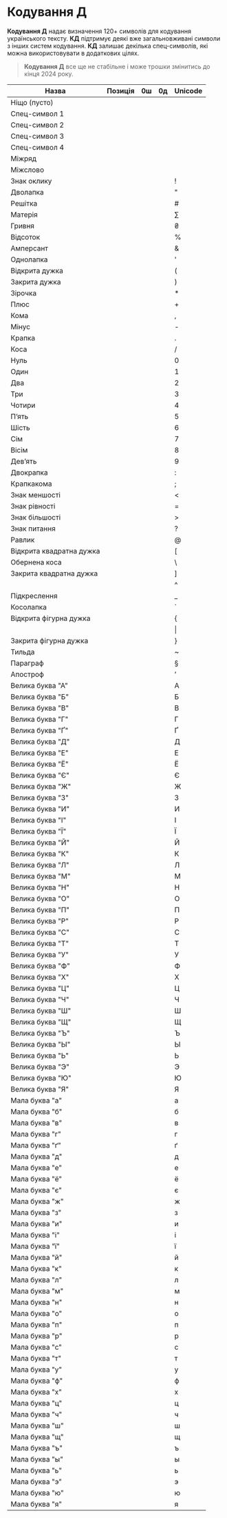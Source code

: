 # Кодування Д

**Кодування Д** надає визначення 120+ символів для кодування українського тексту. **КД** підтримує деякі вже
загальновживані символи з інших систем кодування. **КД** залишає декілька спец-символів, які можна
використовувати в додаткових цілях.

> **Кодування Д** все ще не стабільне і може трошки змінитись до кінця 2024 року.

| Назва                    | Позиція | 0ш | 0д | Unicode |
|--------------------------|---------|----|----|---------|
| Ніщо (пусто)             |         |    |    |         |
| Спец-символ 1            |         |    |    |         |
| Спец-символ 2            |         |    |    |         |
| Спец-символ 3            |         |    |    |         |
| Спец-символ 4            |         |    |    |         |
| Міжряд                   |         |    |    |         |
| Міжслово                 |         |    |    |         |
| Знак оклику              |         |    |    | !       |
| Дволапка                 |         |    |    | "       |
| Решітка                  |         |    |    | #       |
| Матерія                  |         |    |    | ∑       |
| Гривня                   |         |    |    | ₴       |
| Відсоток                 |         |    |    | %       |
| Амперсант                |         |    |    | &       |
| Однолапка                |         |    |    | '       |
| Відкрита дужка           |         |    |    | (       |
| Закрита дужка            |         |    |    | )       |
| Зірочка                  |         |    |    | *       |
| Плюс                     |         |    |    | +       |
| Кома                     |         |    |    | ,       |
| Мінус                    |         |    |    | -       |
| Крапка                   |         |    |    | .       |
| Коса                     |         |    |    | /       |
| Нуль                     |         |    |    | 0       |
| Один                     |         |    |    | 1       |
| Два                      |         |    |    | 2       |
| Три                      |         |    |    | 3       |
| Чотири                   |         |    |    | 4       |
| Пʼять                    |         |    |    | 5       |
| Шість                    |         |    |    | 6       |
| Сім                      |         |    |    | 7       |
| Вісім                    |         |    |    | 8       |
| Девʼять                  |         |    |    | 9       |
| Двокрапка                |         |    |    | :       |
| Крапкакома               |         |    |    | ;       |
| Знак меншості            |         |    |    | <       |
| Знак рівності            |         |    |    | =       |
| Знак більшості           |         |    |    | \>      |
| Знак питання             |         |    |    | ?       |
| Равлик                   |         |    |    | @       |
| Відкрита квадратна дужка |         |    |    | [       |
| Обернена коса            |         |    |    | \       |
| Закрита квадратна дужка  |         |    |    | ]       |
|                          |         |    |    | ^       |
| Підкреслення             |         |    |    | _       |
| Косолапка                |         |    |    | `       |
| Відкрита фігурна дужка   |         |    |    | {       |
|                          |         |    |    | \|      |
| Закрита фігурна дужка    |         |    |    | }       |
| Тильда                   |         |    |    | ~       |
| Параграф                 |         |    |    | §       |
| Апостроф                 |         |    |    | ʼ       |
| Велика буква "А"         |         |    |    | А       |
| Велика буква "Б"         |         |    |    | Б       |
| Велика буква "В"         |         |    |    | В       |
| Велика буква "Г"         |         |    |    | Г       |
| Велика буква "Ґ"         |         |    |    | Ґ       |
| Велика буква "Д"         |         |    |    | Д       |
| Велика буква "Е"         |         |    |    | Е       |
| Велика буква "Ё"         |         |    |    | Ё       |
| Велика буква "Є"         |         |    |    | Є       |
| Велика буква "Ж"         |         |    |    | Ж       |
| Велика буква "З"         |         |    |    | З       |
| Велика буква "И"         |         |    |    | И       |
| Велика буква "І"         |         |    |    | І       |
| Велика буква "Ї"         |         |    |    | Ї       |
| Велика буква "Й"         |         |    |    | Й       |
| Велика буква "К"         |         |    |    | К       |
| Велика буква "Л"         |         |    |    | Л       |
| Велика буква "М"         |         |    |    | М       |
| Велика буква "Н"         |         |    |    | Н       |
| Велика буква "О"         |         |    |    | О       |
| Велика буква "П"         |         |    |    | П       |
| Велика буква "Р"         |         |    |    | Р       |
| Велика буква "С"         |         |    |    | С       |
| Велика буква "Т"         |         |    |    | Т       |
| Велика буква "У"         |         |    |    | У       |
| Велика буква "Ф"         |         |    |    | Ф       |
| Велика буква "Х"         |         |    |    | Х       |
| Велика буква "Ц"         |         |    |    | Ц       |
| Велика буква "Ч"         |         |    |    | Ч       |
| Велика буква "Ш"         |         |    |    | Ш       |
| Велика буква "Щ"         |         |    |    | Щ       |
| Велика буква "Ъ"         |         |    |    | Ъ       |
| Велика буква "Ы"         |         |    |    | Ы       |
| Велика буква "Ь"         |         |    |    | Ь       |
| Велика буква "Э"         |         |    |    | Э       |
| Велика буква "Ю"         |         |    |    | Ю       |
| Велика буква "Я"         |         |    |    | Я       |
| Мала буква "а"           |         |    |    | а       |
| Мала буква "б"           |         |    |    | б       |
| Мала буква "в"           |         |    |    | в       |
| Мала буква "г"           |         |    |    | г       |
| Мала буква "ґ"           |         |    |    | ґ       |
| Мала буква "д"           |         |    |    | д       |
| Мала буква "е"           |         |    |    | е       |
| Мала буква "ё"           |         |    |    | ё       |
| Мала буква "є"           |         |    |    | є       |
| Мала буква "ж"           |         |    |    | ж       |
| Мала буква "з"           |         |    |    | з       |
| Мала буква "и"           |         |    |    | и       |
| Мала буква "і"           |         |    |    | і       |
| Мала буква "ї"           |         |    |    | ї       |
| Мала буква "й"           |         |    |    | й       |
| Мала буква "к"           |         |    |    | к       |
| Мала буква "л"           |         |    |    | л       |
| Мала буква "м"           |         |    |    | м       |
| Мала буква "н"           |         |    |    | н       |
| Мала буква "о"           |         |    |    | о       |
| Мала буква "п"           |         |    |    | п       |
| Мала буква "р"           |         |    |    | р       |
| Мала буква "с"           |         |    |    | с       |
| Мала буква "т"           |         |    |    | т       |
| Мала буква "у"           |         |    |    | у       |
| Мала буква "ф"           |         |    |    | ф       |
| Мала буква "х"           |         |    |    | х       |
| Мала буква "ц"           |         |    |    | ц       |
| Мала буква "ч"           |         |    |    | ч       |
| Мала буква "ш"           |         |    |    | ш       |
| Мала буква "щ"           |         |    |    | щ       |
| Мала буква "ъ"           |         |    |    | ъ       |
| Мала буква "ы"           |         |    |    | ы       |
| Мала буква "ь"           |         |    |    | ь       |
| Мала буква "э"           |         |    |    | э       |
| Мала буква "ю"           |         |    |    | ю       |
| Мала буква "я"           |         |    |    | я       |
